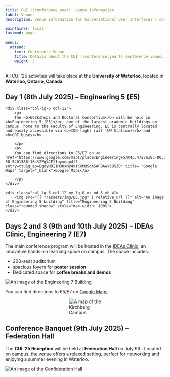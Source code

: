```yaml
---
title: CUI !!conference.year!! venue information
label: Venues
description: Venue information for Conversational User Interfaces !!conference.year!! conference.

maintainer: local
lastmod: page

menus:
  attend:
    text: Conference Venue
    title: Details about the CUI !!conference.year!! conference venue.
    weight: 5
---
```


All CUI ’25 activities will take place at the **University of Waterloo**, located in **Waterloo, Ontario, Canada**.





<!-- **Days 2 and 3 (9th and 10th July 2025):** 

The **main conference program** will take place at **Federation Hall**, a dedicated conference venue on campus within walking distance from the DC building and UW Station. -->

<!-- For directions and real-time transit suggestions, use [Google Maps](https://maps.google.com/) with public transit enabled, or visit [grt.ca.](https://www.grt.ca/en/index.aspx) All venues are fully accessible. -->

## Day 1 (8th July 2025) – Engineering 5 (E5)
<div class="row">

    <div class="col-lg-6 col-12">
        <p>
        The <b>Workshops and Doctoral Consortium</b> will be held in <b>Engineering 5 (E5)</b>, one of the largest academic buildings on campus, home to the Faculty of Engineering. E5 is centrally located and easily accessible via <b>ION light rail (UW Station)</b> and <b>GRT buses</b>.

        </p>
        <p>
        You can find directions to E5/E7 on <a href="https://www.google.com/maps/place/Engineering+5/@43.4727618,-80.5427135,17z/data=!3m1!4b1!4m6!3m5!1s0x882bf4011b91737d:0x10123397b6e1bf24!8m2!3d43.4727579!4d-80.5401386!16s%2Fg%2F11byxdqp4f?entry=ttu&g_ep=EgoyMDI1MDUxMy4xIKXMDSoASAFQAw%3D%3D" title= "Google Maps" target="_blank">Google Maps</a>

        </p>
    </div>

    <div class="col-lg-6 col-12 my-lg-0 mt-md-3 mb-4">
        <img src="{{ "/assets/img/E5.jpg" | relative_url }}" alt="An image of Engineering 5 building" title="Engineering 5 Building" class="rounded shadow" style="max-width: 100%">
    </div>
    
   </div>


## Days 2 and 3 (9th and 10th July 2025) – IDEAs Clinic, Engineering 7 (E7)

<div class="row">
    <div class="col-lg-6 col-12">
        <p>
            The main conference program will be hosted in the <a href="https://uwaterloo.ca/engineering-ideas-clinic/" title= "Iseeas Clinic" target="_blank">IDEAs Clinic</a>, an innovative hands-on learning space on campus. The space includes:
            <ul>
            <li>200-seat auditorium</li>
            <li>spacious foyers for <b>poster session</b></li>
            <li>Dedicated space for <b>coffee breaks and demos</b></li>
        </ul>
        </p>        
    </div>
    <div class="col-lg-6 col-12 my-lg-0 mt-md-3 mb-4">
        <img src="{{ "/assets/img/E7.jpg" | relative_url }}" alt="An image of the Engineering 7 Building" title="Engineering 7 Building" class="rounded shadow" style="max-width: 100%">
    </div>
     <div class="col-12 mt-1 text-center">
       <p> You can find directions to E5/E7 on <a href="https://www.google.com/maps/place/Engineering+5/@43.4727618,-80.5427135,17z/data=!3m1!4b1!4m6!3m5!1s0x882bf4011b91737d:0x10123397b6e1bf24!8m2!3d43.4727579!4d-80.5401386!16s%2Fg%2F11byxdqp4f?entry=ttu&g_ep=EgoyMDI1MDUxMy4xIKXMDSoASAFQAw%3D%3D" title= "Google Maps" target="_blank">Google Maps</a>
        </p>
    </div>

  </div>

<div class="row">
    <div style="display: flex; justify-content: center; align-items: center; width: 100%;">
        <img src="{{ "/assets/img/E7Map.jpg" | relative_url }}" alt="A map of the Kirchberg Campus" title="Map of the Engineering 5 and 7 Buildings" class="rounded shadow" style="max-width: 20%; transition: transform 0.3s ease; position: relative; z-index: 1;" onmouseover="this.style.transform='scale(3.0)';" onmouseout="this.style.transform='scale(1)';">
    </div>
    
 </div>
 
## Conference Banquet  (9th July 2025) – Federation Hall

<div class="row">
    <div class="col-lg-6 col-12">
        <p>
            The <b>CUI ’25 Reception</b> will be held at <b>Federation Hall</b> on July 9th. Located on campus, the venue offers a relaxed setting, perfect for networking and enjoying a summer evening in Waterloo.</p>
    </div>
    <div class="col-lg-6 col-12 my-lg-0 mt-md-3 mb-4">
        <img src="{{ "/assets/img/ConfederationHall.jpg" | relative_url }}" alt="An image of the Confideration Hall" title="Confideration Hall" class="rounded shadow" style="max-width: 100%">
    </div>
    
 </div>